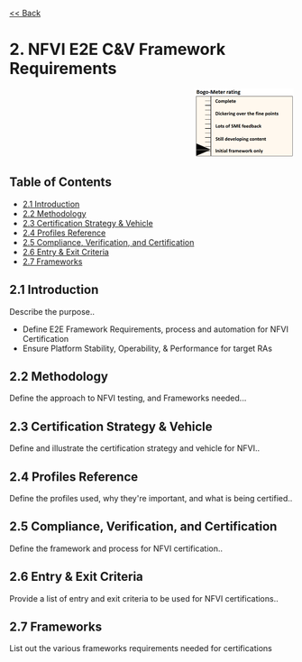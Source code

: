 [<< Back](../)

# 2. NFVI E2E C&V Framework Requirements
<p align="right"><img src="../figures/bogo_ifo.png" alt="scope" title="Scope" width="35%"/></p>

## Table of Contents
* [2.1 Introduction](#2.1)
* [2.2 Methodology](#2.2)
* [2.3 Certification Strategy & Vehicle](#2.3)
* [2.4 Profiles Reference](#2.4)
* [2.5 Compliance, Verification, and Certification](#2.5)
* [2.6 Entry & Exit Criteria](#2.6)
* [2.7 Frameworks](#2.7)

<a name="2.1"></a>
## 2.1 Introduction

Describe the purpose.. 

- Define E2E Framework Requirements, process and automation for NFVI Certification
- Ensure Platform Stability, Operability, & Performance for target RAs

<a name="2.2"></a>
## 2.2 Methodology

Define the approach to NFVI testing, and Frameworks needed...

<a name="2.3"></a>
## 2.3 Certification Strategy & Vehicle

Define and illustrate the certification strategy and vehicle for NFVI..

<a name="2.4"></a>
## 2.4 Profiles Reference 

Define the profiles used, why they're important, and what is being certified..

<a name="2.5"></a>
## 2.5 Compliance, Verification, and Certification

Define the framework and process for NFVI certification..

<a name="2.6"></a>
## 2.6 Entry & Exit Criteria

Provide a list of entry and exit criteria to be used for NFVI certifications..

<a name="2.7"></a>
## 2.7 Frameworks

List out the various frameworks requirements needed for certifications
